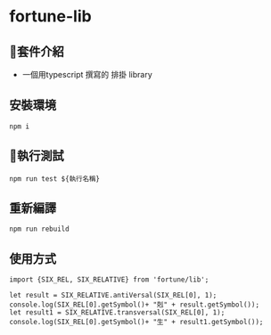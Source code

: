 # fortune-lib

## 套件介紹

+ 一個用typescript 撰寫的 排掛 library

## 安裝環境

`npm i`

## 執行測試

`npm run test ${執行名稱}`

## 重新編譯

`npm run rebuild`

## 使用方式

```code
import {SIX_REL, SIX_RELATIVE} from 'fortune/lib';

let result = SIX_RELATIVE.antiVersal(SIX_REL[0], 1);
console.log(SIX_REL[0].getSymbol()+ "剋" + result.getSymbol());
let result1 = SIX_RELATIVE.transversal(SIX_REL[0], 1);
console.log(SIX_REL[0].getSymbol()+ "生" + result1.getSymbol());

```